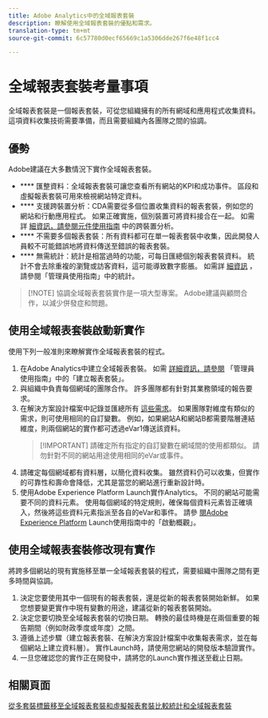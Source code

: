 ```yaml
---
title: Adobe Analytics中的全域報表套裝
description: 瞭解使用全域報表套裝的優點和需求。
translation-type: tm+mt
source-git-commit: 6c57780d0ecf65669c1a5306dde267f6e48f1cc4

---
```



# 全域報表套裝考量事項

全域報表套裝是一個報表套裝，可從您組織擁有的所有網域和應用程式收集資料。 這項資料收集技術需要準備，而且需要組織內各團隊之間的協調。

## 優勢

Adobe建議在大多數情況下實作全域報表套裝。

* **** 匯整資料：全域報表套裝可讓您查看所有網站的KPI和成功事件。 區段和虛擬報表套裝可用來檢視網站特定資料。
* **** 支援跨裝置分析：CDA需要從多個位置收集資料的報表套裝，例如您的網站和行動應用程式。 如果正確實施，個別裝置可將資料接合在一起。 如需詳 [細資訊，請參閱元件使用指南](../../components/cda/cda-home.md) 中的跨裝置分析。
* **** 不需要多個報表套裝：所有資料都可在單一報表套裝中收集，因此開發人員較不可能錯誤地將資料傳送至錯誤的報表套裝。
* **** 無需統計：統計是相當過時的功能，可每日匯總個別報表套裝資料。 統計不會去除重複的瀏覽或訪客資料，這可能導致數字膨脹。 如需詳 [細資訊](../../admin/c-manage-report-suites/rollup-report-suite.md) ，請參閱「管理員使用指南」中的統計。

> [!NOTE] 協調全域報表套裝實作是一項大型專案。 Adobe建議與顧問合作，以減少併發症和問題。

## 使用全域報表套裝啟動新實作

使用下列一般准則來瞭解實作全域報表套裝的程式。

1. 在Adobe Analytics中建立全域報表套裝。 如需 [詳細資訊，請參閱](../../admin/admin-console/create-report-suite.md) 「管理員使用指南」中的「建立報表套裝」。
2. 與組織中負責每個網域的團隊合作。 許多團隊都有針對其業務領域的報告要求。
3. 在解決方案設計檔案中記錄並匯總所有 [這些需求](solution-design.md)。 如果團隊對維度有類似的需求，則可使用相同的自訂變數。 例如，如果網站A和網站B都需要階層連結維度，則兩個網站的實作都可透過eVar1傳送該資料。
   > [!IMPORTANT] 請確定所有指定的自訂變數在網域間的使用都類似。 請勿針對不同的網站用途使用相同的eVar或事件。
4. 請確定每個網域都有資料層，以簡化資料收集。 雖然資料仍可以收集，但實作的可靠性和壽命會降低，尤其是當您的網站進行重新設計時。
5. 使用Adobe Experience Platform Launch實作Analytics。 不同的網站可能需要不同的資料元素。 使用每個網域的特定規則，確保每個資料元素皆正確填入，然後將這些資料元素指派至各自的eVar和事件。 請參 [閱Adobe Experience Platform](https://docs.adobe.com/content/help/en/launch/using/overview.html) Launch使用指南中的「啟動概觀」。

## 使用全域報表套裝修改現有實作

將跨多個網站的現有實施移至單一全域報表套裝的程式，需要組織中團隊之間有更多時間與協調。

1. 決定您要使用其中一個現有的報表套裝，還是從新的報表套裝開始新鮮。 如果您想要變更實作中現有變數的用途，建議從新的報表套裝開始。
2. 決定您要切換至全域報表套裝的切換日期。 轉換的最佳時機是在兩個重要的報告期間（例如財政季度或年度）之間。
3. 遵循上述步驟（建立報表套裝、在解決方案設計檔案中收集報表需求，並在每個網站上建立資料層）。 實作Launch時，請使用您網站的開發版本驗證實作。
4. 一旦您確認您的實作正在開發中，請將您的Launch實作推送至截止日期。

## 相關頁面

[從多套裝標籤移至全域報表套裝和虛擬報表套裝](../../components/vrs/vrs-considerations.md)[比較統計和全域報表套裝](../../admin/c-manage-report-suites/rollup-report-suite.md)
